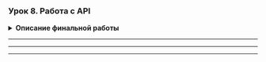 ### Урок 8. Работа с API

<details>
<summary><strong>Описание финальной работы</strong></summary>

В финальном проекте необходимо применить все знания, полученные во время всего курса.

Для выполнения задания потребуется вёрстка из курса html/css:  
https://www.figma.com/file/SbfOi2i4S1pIs0G6uOLPCx/shop-(Copy)?type=design&node-id=0-1&mode=design&t=HqHf7Yort2ND3o3y-0

Имея готовую вёрстку, необходимо <b>перевести проект на React.JS</b>.

#### Функционал проекта

- Все товары являются компонентами.
- Разбить сайт на необходимые компоненты, чтобы исключить дублирование кода и чтобы можно было легче редактировать проект.
- На странице каталога есть сортировка по размеру (S, XS, L, M). Необходимо реализовать даный функционал. Какому именно размеру будет относиться тот или иной товар, значения не имеет.
- Реализовать переключение между страницами при помощи Routing
- На странице корзины реализовать верный подсчёт общей цены товаров (GRAND TOTAL $900) + при реализовать возможность менять количество товара; это так же должно влиять на цену товар (GRAND TOTAL $900).

</details>

---
---
---
